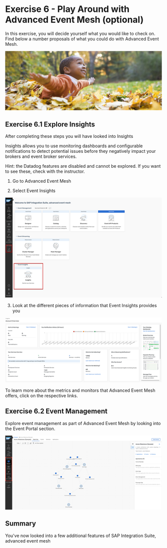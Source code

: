 # Exercise 6 - Play Around with Advanced Event Mesh (optional)

In this exercise, you will decide yourself what you would like to check on. Find below a number proposals of what you could do with Advanced Event Mesh. 

![Pic 1](/./images/IN261-ex6-1.png)

## Exercise 6.1 Explore Insights

After completing these steps you will have looked into Insights

Insights allows you to use monitoring dashboards and configurable notifications to detect potential issues before they negatively impact your brokers and event broker services.

Hint: the Datadog features are disabled and cannot be explored. If you want to see these, check with the instructor.

1. Go to Advanced Event Mesh

2. Select Event Insights

![Pic 2](/./images/IN261-ex6-2.png)

3. Look at the different pieces of information that Event Insights provides you

![Pic 3](/./images/IN261-ex6-3.png)

To learn more about the metrics and monitors that Advanced Event Mesh offers, click on the respective links.

## Exercise 6.2 Event Management

Explore event management as part of Advanced Event Mesh by looking into the Event Portal section.

![Pic 4](/./images/IN261-ex6-4.png)

## Summary

You've now looked into a few additional features of SAP Integration Suite, advanced event mesh



